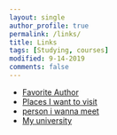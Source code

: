```yaml
---
layout: single
author_profile: true
permalink: /links/
title: Links
tags: [Studying, courses]
modified: 9-14-2019
comments: false
---
```



* [Favorite Author](https://en.wikipedia.org/wiki/Fredrik_Backman)
* [Places I want to visit](https://en.wikipedia.org/wiki/Santiago_Bernab%C3%A9u_Stadium)
* [person i wanna meet](https://en.wikipedia.org/wiki/Friends)
* [My university](http://www.iust.ac.ir/)

